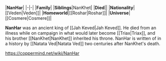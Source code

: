 |**NanHar**|
|-|-|
|**Family**|
|**Siblings**|NanKhet|
|**Died**||
|**Nationality**|[[Veden\|Veden]]|
|**Homeworld**|[[Roshar\|Roshar]]|
|**Universe**|[[Cosmere\|Cosmere]]|

**NanHar** was an ancient king of [[Jah Keved\|Jah Keved]].
He died from an illness while on campaign in what would later become [[Triax\|Triax]], and his brother [[NanKhet\|NanKhet]] inherited his throne.
NanHar is written of in a history by [[Natata Ved\|Natata Ved]] two centuries after NanKhet's death.



https://coppermind.net/wiki/NanHar